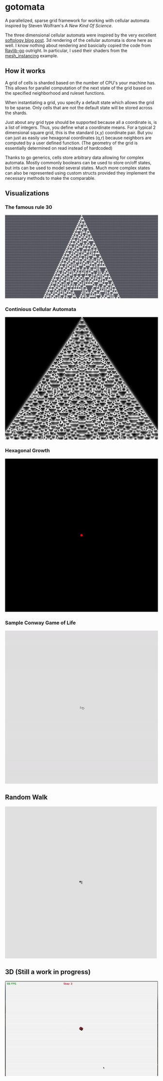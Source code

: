# gotomata
A parallelized, sparse grid framework for working with cellular automata inspired by Steven Wolfram's _A New Kind Of Science_.

The three dimensional cellular automata were inspired by the very excellent [softology blog post](https://softologyblog.wordpress.com/2019/12/28/3d-cellular-automata-3/).
3d rendering of the cellular automata is done here as well.
I know nothing about rendering and basicially copied the code from [Raylib-go](https://github.com/gen2brain/raylib-go) outright.
In particular, I used their shaders from the [mesh_instancing](https://github.com/gen2brain/raylib-go/tree/master/examples/shaders/mesh_instancing/glsl330) example.

## How it works

A grid of cells is sharded based on the number of CPU's your machine has.
This allows for parallel computation of the next state of the grid based on the specified neighborhood and ruleset functions.

When instantiating a grid, you specify a default state which allows the grid to be sparse.
Only cells that are not the default state will be stored across the shards.

Just about any grid type should be supported because all a coordinate is, is a list of integers.
Thus, you define what a coordinate means. For a typical 2 dimensional square grid, this is the standard (x,y) coordinate pair.
But you can just as easily use hexagonal coordinates (q,r) because neighbors are computed by a user defined function.
(The geometry of the grid is essentially determined on read instead of hardcoded)

Thanks to go generics, cells store arbitrary data allowing for complex automata.
Mostly commonly booleans can be used to store on/off states, but ints can be used to model several states.
Much more complex states can also be represented using custom structs provided they implement the necessary methods to make the comparable.

## Visualizations

### The famous rule 30
![png](./docs/images/rule-30.png)

### Continious Cellular Automata
![png](./docs/images/continious.png)

### Hexagonal Growth
![gif](./docs/images/hex-grid-growth-inhibition.gif)

### Sample Conway Game of Life
![gif](./docs/images/conway-acorn.gif)

## Random Walk
![gif](./docs/images/random-walk.gif)

## 3D (Still a work in progress)
![gif](./docs/images/crystal.gif)
